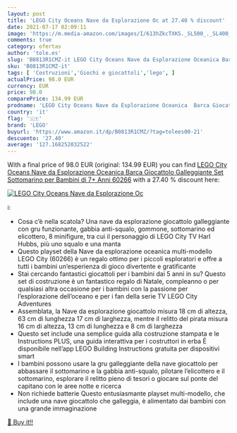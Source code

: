```yaml
---
layout: post
title: 'LEGO City Oceans Nave da Esplorazione Oc at 27.40 % discount'
date: 2021-07-17 02:09:11
image: 'https://m.media-amazon.com/images/I/613hZkcTXKS._SL500_._SL400_.jpg'
comments: true
category: ofertas
author: 'tole.es'
slug: 'B0813R1CMZ-it LEGO City Oceans Nave da Esplorazione Oceanica Barca...'
sku: 'B0813R1CMZ-it'
tags: [ 'Costruzioni','Giochi e giocattoli','lego', ]
actualPrice: 98.0 EUR
currency: EUR
price: 98.0
comparePrice: 134.99 EUR
prodname: 'LEGO City Oceans Nave da Esplorazione Oceanica  Barca Giocattolo Galleggiante  Set Sottomarino per Bambini di 7+ Anni  60266'
country: 'it'
flag: '🇮🇹'
brand: 'LEGO'
buyurl: 'https://www.amazon.it/dp/B0813R1CMZ/?tag=tolees00-21'
descuento: '27.40'
average: '127.168252032522'
---
```


With a final price of 98.0 EUR (original: 134.99 EUR) you can find [LEGO City Oceans Nave da Esplorazione Oceanica  Barca Giocattolo Galleggiante  Set Sottomarino per Bambini di 7+ Anni  60266](https://www.amazon.it/dp/B0813R1CMZ/?tag=tolees00-21) with a  27.40 % discount here:

[![LEGO City Oceans Nave da Esplorazione Oc](https://m.media-amazon.com/images/I/613hZkcTXKS._SL500_._SL400_.jpg)](https://www.amazon.it/dp/B0813R1CMZ/?tag=tolees00-21)

ℹ️:

- Cosa c’è nella scatola? Una nave da esplorazione giocattolo galleggiante con gru funzionante, gabbia anti-squalo, gommone, sottomarino ed elicottero, 8 minifigure, tra cui il personaggio di LEGO City TV Harl Hubbs, più uno squalo e una manta
- Questo playset della Nave da esplorazione oceanica multi-modello LEGO City (60266) è un regalo ottimo per i piccoli esploratori e offre a tutti i bambini un’esperienza di gioco divertente e gratificante
- Stai cercando fantastici giocattoli per i bambini dai 5 anni in su? Questo set di costruzione è un fantastico regalo di Natale, compleanno o per qualsiasi altra occasione per i bambini con la passione per l’esplorazione dell’oceano e per i fan della serie TV LEGO City Adventures
- Assemblata, la Nave da esplorazione giocattolo misura 18 cm di altezza, 63 cm di lunghezza 17 cm di larghezza, mentre il relitto del pirata misura 16 cm di altezza, 13 cm di lunghezza e 8 cm di larghezza
- Questo set include una semplice guida alla costruzione stampata e le Instructions PLUS, una guida interattiva per i costruttori in erba È disponibile nell’app LEGO Building Instructions gratuita per dispositivi smart
- I bambini possono usare la gru galleggiante della nave giocattolo per abbassare il sottomarino e la gabbia anti-squalo, pilotare l’elicottero e il sottomarino, esplorare il relitto pieno di tesori o giocare sul ponte del capitano con le aree notte e ricerca
- Non richiede batterie Questo entusiasmante playset multi-modello, che include una nave giocattolo che galleggia, è alimentato dai bambini con una grande immaginazione

[🛒 Buy it!!](https://www.amazon.it/dp/B0813R1CMZ/?tag=tolees00-21)
